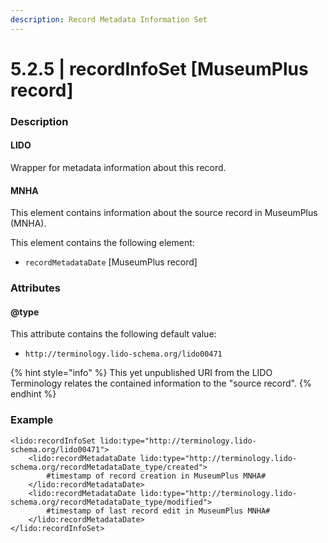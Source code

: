```yaml
---
description: Record Metadata Information Set
---
```


# 5.2.5 \| recordInfoSet \[MuseumPlus record\]

### Description

#### LIDO

Wrapper for metadata information about this record.

#### MNHA

This element contains information about the source record in MuseumPlus \(MNHA\).

This element contains the following element:

* `recordMetadataDate` \[MuseumPlus record\]

### Attributes

#### @type

This attribute contains the following default value:

* `http://terminology.lido-schema.org/lido00471`

{% hint style="info" %}
This yet unpublished URI from the LIDO Terminology relates the contained information to the "source record".
{% endhint %}

### Example

```markup
<lido:recordInfoSet lido:type="http://terminology.lido-schema.org/lido00471">
    <lido:recordMetadataDate lido:type="http://terminology.lido-schema.org/recordMetadataDate_type/created">
        #timestamp of record creation in MuseumPlus MNHA#
    </lido:recordMetadataDate>
    <lido:recordMetadataDate lido:type="http://terminology.lido-schema.org/recordMetadataDate_type/modified">
        #timestamp of last record edit in MuseumPlus MNHA#
    </lido:recordMetadataDate>
</lido:recordInfoSet>
```

